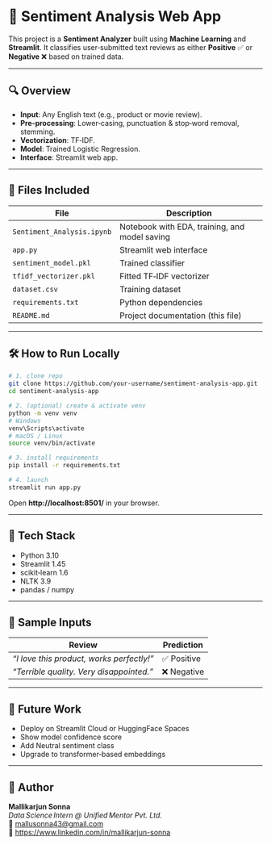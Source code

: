 # 🧠 Sentiment Analysis Web App

This project is a **Sentiment Analyzer** built using **Machine Learning** and **Streamlit**. It classifies user‑submitted text reviews as either **Positive** ✅ or **Negative** ❌ based on trained data.

---

## 🔍 Overview
- **Input**: Any English text (e.g., product or movie review).
- **Pre‑processing**: Lower‑casing, punctuation & stop‑word removal, stemming.
- **Vectorization**: TF‑IDF.
- **Model**: Trained Logistic Regression.
- **Interface**: Streamlit web app.

---

## 📁 Files Included

| File | Description |
|------|-------------|
| `Sentiment_Analysis.ipynb` | Notebook with EDA, training, and model saving |
| `app.py` | Streamlit web interface |
| `sentiment_model.pkl` | Trained classifier |
| `tfidf_vectorizer.pkl` | Fitted TF‑IDF vectorizer |
| `dataset.csv` | Training dataset |
| `requirements.txt` | Python dependencies |
| `README.md` | Project documentation (this file) |

---

## 🛠 How to Run Locally

```bash
# 1. clone repo
git clone https://github.com/your‑username/sentiment‑analysis‑app.git
cd sentiment‑analysis‑app

# 2. (optional) create & activate venv
python -m venv venv
# Windows
venv\Scripts\activate
# macOS / Linux
source venv/bin/activate

# 3. install requirements
pip install -r requirements.txt

# 4. launch
streamlit run app.py
```

Open **http://localhost:8501/** in your browser.

---

## 🧠 Tech Stack
- Python 3.10  
- Streamlit 1.45  
- scikit‑learn 1.6  
- NLTK 3.9  
- pandas / numpy

---

## 🧪 Sample Inputs

| Review | Prediction |
|--------|------------|
| *“I love this product, works perfectly!”* | ✅ Positive |
| *“Terrible quality. Very disappointed.”* | ❌ Negative |

---

## 🚀 Future Work
- Deploy on Streamlit Cloud or HuggingFace Spaces  
- Show model confidence score  
- Add Neutral sentiment class  
- Upgrade to transformer‑based embeddings

---

## 👤 Author
**Mallikarjun Sonna**  
_Data Science Intern @ Unified Mentor Pvt. Ltd._  
📧 mallusonna43@gmail.com  
🔗 <https://www.linkedin.com/in/mallikarjun-sonna>
